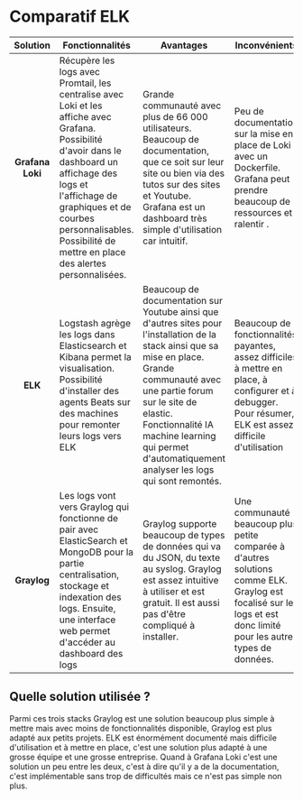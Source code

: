 # Comparatif ELK
|Solution|Fonctionnalités|Avantages|Inconvénients|
|:----------:|-----------------|-----------|----------|
|**Grafana Loki**|Récupère les logs avec Promtail, les centralise avec Loki et les affiche avec Grafana. Possibilité d'avoir dans le dashboard un affichage des logs et l'affichage de graphiques et de courbes personnalisables. Possibilité de mettre en place des alertes personnalisées.|Grande communauté avec plus de 66 000 utilisateurs. Beaucoup de documentation, que ce soit sur leur site ou bien via des tutos sur des sites et Youtube. Grafana est un dashboard très simple d'utilisation car intuitif. |Peu de documentation sur la mise en place de Loki avec un Dockerfile. Grafana peut prendre beaucoup de ressources et ralentir .|
|**ELK**|Logstash agrège les logs dans Elasticsearch et Kibana permet la visualisation. Possibilité d'installer des agents Beats sur des machines pour remonter leurs logs vers ELK|Beaucoup de documentation sur Youtube ainsi que d'autres sites pour l'installation de la stack ainsi que sa mise en place. Grande communauté avec une partie forum sur le site de elastic. Fonctionnalité IA machine learning qui permet d'automatiquement analyser les logs qui sont remontés.|Beaucoup de fonctionnalités payantes, assez difficiles à mettre en place, à configurer et à debugger. Pour résumer, ELK est assez difficile d'utilisation|
|**Graylog**|Les logs vont vers Graylog qui fonctionne de pair avec ElasticSearch et MongoDB pour la partie centralisation, stockage et indexation des logs. Ensuite, une interface web permet d'accéder au dashboard des logs|Graylog supporte beaucoup de types de données qui va du JSON, du texte au syslog. Graylog est assez intuitive à utiliser et est gratuit. Il est aussi pas d'être compliqué à installer.|Une communauté beaucoup plus petite comparée à d'autres solutions comme ELK. Graylog est focalisé sur les logs et est donc limité pour les autres types de données.|

## Quelle solution utilisée ?
Parmi ces trois stacks Graylog est une solution beaucoup plus simple à mettre mais  avec moins de fonctionnalités disponible, Graylog est plus adapté aux petits projets. ELK est énormément documenté mais difficile d'utilisation et à mettre en place, c'est une solution plus adapté à une grosse équipe et une grosse entreprise. Quand à Grafana Loki c'est une solution un peu entre les deux, c'est à dire qu'il y a de la documentation, c'est implémentable sans trop de difficultés mais ce n'est pas simple non plus.


